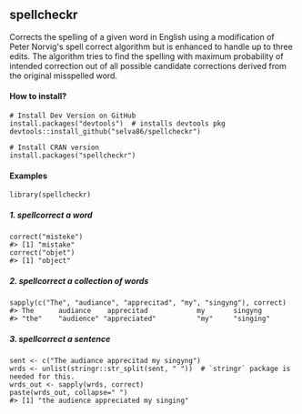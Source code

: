 ## spellcheckr
Corrects the spelling of a given word in English using a modification of Peter Norvig's spell correct algorithm but is enhanced to handle up to three edits. 
The algorithm tries to find the spelling with maximum probability of intended correction out of all possible candidate corrections derived from the original misspelled word.

#### How to install?
    # Install Dev Version on GitHub
    install.packages("devtools")  # installs devtools pkg
    devtools::install_github("selva86/spellcheckr")

    # Install CRAN version
    install.packages("spellcheckr")

#### Examples
    library(spellcheckr)

##### 1. spellcorrect a word
    correct("misteke")
    #> [1] "mistake"
    correct("objet")
    #> [1] "object"

##### 2. spellcorrect a collection of words
    sapply(c("The", "audiance", "apprecitad", "my", "singyng"), correct)
    #> The      audiance    apprecitad            my       singyng 
    #> "the"    "audience" "appreciated"          "my"     "singing" 

##### 3. spellcorrect a sentence
    sent <- c("The audiance apprecitad my singyng")
    wrds <- unlist(stringr::str_split(sent, " "))  # `stringr` package is needed for this.
    wrds_out <- sapply(wrds, correct)
    paste(wrds_out, collapse=" ")
    #> [1] "the audience appreciated my singing"
